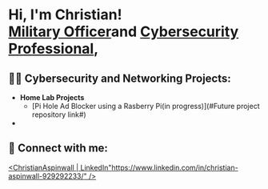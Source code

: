 <h1>Hi, I'm Christian! <br/><a href="https://github.com/Caspinwall1">Military Officer</a>and <a href="https://www.linkedin.com/in/christian-aspinwall-929292233/">Cybersecurity Professional</a>, </h1>

<h2>👨‍💻 Cybersecurity and Networking Projects:</h2>

- <b> Home Lab Projects</b>
  - [Pi Hole Ad Blocker using a Rasberry Pi(in progress)](#Future project repository link#)
-

<h2> 🤳 Connect with me:</h2>

[<ChristianAspinwall | LinkedIn"https://www.linkedin.com/in/christian-aspinwall-929292233/" />][linkedin]



[linkedin]: https://www.linkedin.com/in/christian-aspinwall-929292233/

<!--
**Caspinwall1/jCaspinwall1** is a ✨ _special_ ✨ repository because its `README.md` (this file) appears on your GitHub profile.

Here are some ideas to get you started:

- 🔭 I’m currently working on ...
- 🌱 I’m currently learning ...
- 👯 I’m looking to collaborate on ...
- 🤔 I’m looking for help with ...
- 💬 Ask me about ...
- 📫 How to reach me: ...
- 😄 Pronouns: ...
- ⚡ Fun fact: ...
-->
